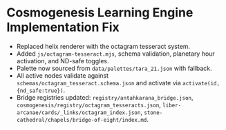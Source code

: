 # Cosmogenesis Learning Engine Implementation Fix

- Replaced helix renderer with the octagram tesseract system.
- Added `js/octagram-tesseract.mjs`, schema validation, planetary hour activation, and ND-safe toggles.
- Palette now sourced from `data/palettes/tara_21.json` with fallback.
- All active nodes validate against `schemas/octagram_tesseract.schema.json` and activate via `activate(id,{nd_safe:true})`.
- Bridge registries updated: `registry/antahkarana_bridge.json`, `cosmogenesis/registry/octagram_tesseracts.json`, `liber-arcanae/cards/_links/octagram_index.json`, `stone-cathedral/chapels/bridge-of-eight/index.md`.
